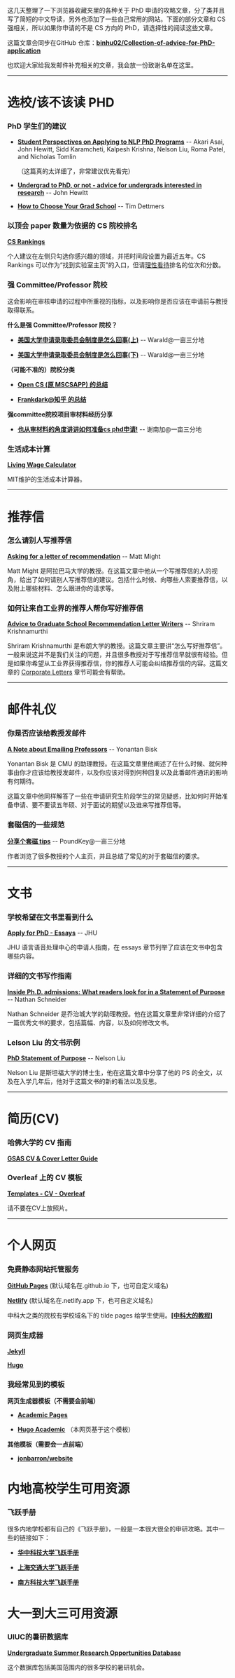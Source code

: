这几天整理了一下浏览器收藏夹里的各种关于 PhD 申请的攻略文章，分了类并且写了简短的中文导读，另外也添加了一些自己常用的网站。下面的部分文章和 CS 强相关，所以如果你申请的不是 CS 方向的 PhD，请选择性的阅读这些文章。

这篇文章会同步在GitHub 仓库：**[binhu02/Collection-of-advice-for-PhD-application](https://github.com/binhu02/Collection-of-advice-for-PhD-application)**

也欢迎大家给我发邮件补充相关的文章，我会放一份致谢名单在这里。

---

# 选校/该不该读 PHD

### PhD 学生们的建议

- [**Student Perspectives on Applying to NLP PhD Programs**](https://blog.nelsonliu.me/2019/10/24/student-perspectives-on-applying-to-nlp-phd-programs/) -- Akari Asai, John Hewitt, Sidd Karamcheti, Kalpesh Krishna, Nelson Liu, Roma Patel, and Nicholas Tomlin

  （这篇真的太详细了，非常建议优先看完）

- **[Undergrad to PhD, or not - advice for undergrads interested in research](https://nlp.stanford.edu//~johnhew//undergrad-researchers.html)** -- John Hewitt

- [**How to Choose Your Grad School**](https://timdettmers.com/2022/03/13/how-to-choose-your-grad-school/) -- Tim Dettmers



### 以顶会 paper 数量为依据的 CS 院校排名

[**CS Rankings**](https://csrankings.org/)

个人建议在左侧只勾选你感兴趣的领域，并把时间段设置为最近五年。CS Rankings 可以作为“找到实验室主页”的入口，但请<u>理性看待</u>排名的位次和分数。



### 强 Committee/Professor 院校

这会影响在审核申请的过程中所重视的指标，以及影响你是否应该在申请前与教授取得联系。

**什么是强 Committee/Professor 院校？**

- **[美国大学申请录取委员会制度是怎么回事(上)](https://blog.1point3acres.com/%E7%BE%8E%E5%9B%BD%E5%BD%95%E5%8F%96%E5%A7%94%E5%91%98%E4%BC%9A%E5%88%B6%E6%8B%9B%E7%94%9F%E6%98%AF%E6%80%8E%E4%B9%88%E5%9B%9E%E4%BA%8B/)** -- Warald@一亩三分地

- **[美国大学申请录取委员会制度是怎么回事(下)](https://blog.1point3acres.com/%E7%BE%8E%E5%9B%BD%E5%A4%A7%E5%AD%A6%E7%94%B3%E8%AF%B7%E5%BD%95%E5%8F%96%E5%A7%94%E5%91%98%E4%BC%9A%E5%88%B6%E5%BA%A6%E6%98%AF%E6%80%8E%E4%B9%88%E5%9B%9E%E4%BA%8B%E4%B8%8B/)** -- Warald@一亩三分地

**（可能不准的）院校分类**

- **[Open CS (原 MSCSAPP) 的总结](https://opencs.app/phdinfo/)**

- **[Frankdark@知乎 的总结](https://zhuanlan.zhihu.com/p/128037373)**

**强committee院校项目审材料经历分享**

- **[也从审材料的角度讲讲如何准备cs phd申请!](https://www.1point3acres.com/bbs/thread-585851-1-1.html)** --  谢南加@一亩三分地

  

### 生活成本计算

**[Living Wage Calculator](https://livingwage.mit.edu/)**

MIT维护的生活成本计算器。

---

# 推荐信

### 怎么请别人写推荐信

**[Asking for a letter of recommendation](https://matt.might.net/articles/how-to-recommendation-letter/)** -- Matt Might

Matt Might 是阿拉巴马大学的教授。在这篇文章中他从一个写推荐信的人的视角，给出了如何请别人写推荐信的建议。包括什么时候、向哪些人索要推荐信，以及附上哪些材料、怎么跟进你的请求等。

### 如何让来自工业界的推荐人帮你写好推荐信

[**Advice to Graduate School Recommendation Letter Writers**](https://cs.brown.edu/~sk/Memos/Grad-School-Recos/) -- Shriram Krishnamurthi

Shriram Krishnamurthi 是布朗大学的教授。这篇文章主要讲“怎么写好推荐信”。一般来说这并不是我们关注的问题，并且很多教授对于写推荐信早就很有经验。但是如果你希望从工业界获得推荐信，你的推荐人可能会纠结推荐信的内容。这篇文章的 <u>Corporate Letters</u> 章节可能会有帮助。

---



# 邮件礼仪

### 你是否应该给教授发邮件

[**A Note about Emailing Professors**](https://yonatanbisk.com/emailing_professors.html) -- Yonantan Bisk

Yonantan Bisk 是 CMU 的助理教授。在这篇文章里他阐述了在什么时候、就何种事由你才应该给教授发邮件，以及你应该对得到何种回复以及此番邮件通讯的影响有何期待。

这篇文章中他同样解答了一些在申请研究生阶段学生的常见疑惑，比如何时开始准备申请、要不要读五年硕、对于面试的期望以及谁来写推荐信等。

### 套磁信的一些规范

[**分享个套磁 tips**](https://www.1point3acres.com/bbs/thread-6769-1-1.html) -- PoundKey@一亩三分地

作者浏览了很多教授的个人主页，并且总结了常见的对于套磁信的要求。

---



# 文书

### 学校希望在文书里看到什么

[**Apply for PhD - Essays**](https://www.clsp.jhu.edu/apply-for-phd/#toc-1.1) -- JHU

JHU 语言语音处理中心的申请人指南，在 essays 章节列举了应该在文书中包含哪些内容。

### 详细的文书写作指南

**[Inside Ph.D. admissions: What readers look for in a Statement of Purpose](https://nschneid.medium.com/inside-ph-d-admissions-what-readers-look-for-in-a-statement-of-purpose-3db4e6081f80)** -- Nathan Schneider

Nathan Schneider 是乔治城大学的助理教授。他在这篇文章里非常详细的介绍了一篇优秀文书的要求，包括篇幅、内容，以及如何修改文书。

### Lelson Liu 的文书示例

[**PhD Statement of Purpose**](https://blog.nelsonliu.me/2020/11/11/phd-personal-statement/) -- Nelson Liu

Nelson Liu 是斯坦福大学的博士生，他在这篇文章中分享了他的 PS 的全文，以及在入学几年后，他对于这篇文书的新的看法以及反思。

---



# 简历(CV)

### 哈佛大学的 CV 指南

[**GSAS CV & Cover Letter Guide**](https://careerservices.fas.harvard.edu/resources/gsas-cv-cover-letter-guide/)

### Overleaf 上的 CV 模板

**[Templates - CV - Overleaf](https://www.overleaf.com/latex/templates/tagged/cv)**

请不要在CV上放照片。

---



# 个人网页

### 免费静态网站托管服务

[**GitHub Pages**](https://pages.github.com/) (默认域名在.github.io 下，也可自定义域名)

[**Netlify**](https://docs.netlify.com/) (默认域名在.netlify.app 下，也可自定义域名)

中科大之类的院校有学校域名下的 tilde pages 给学生使用。**[[中科大的教程]](https://jenny42.com/20150225-how-to-use-ustc-student-server/)**

### 网页生成器

[**Jekyll**](https://jekyllrb.com/)

[**Hugo**](https://gohugo.io/)

### 我经常见到的模板

**网页生成器模板（不需要会前端）**

- **[Academic Pages](https://github.com/academicpages/academicpages.github.io)**

- **[Hugo Academic](https://themes.gohugo.io/themes/starter-hugo-academic/)** （本网页基于这个模板）

**其他模板（需要会一点前端）**

- [**jonbarron/website**](https://github.com/jonbarron/website)



# 内地高校学生可用资源

### 飞跃手册

很多内地学校都有自己的《飞跃手册》，一般是一本很大很全的申研攻略。其中一些的链接如下：

- **[华中科技大学飞跃手册](https://hust-feiyue.github.io/)**

- **[上海交通大学飞跃手册](https://survivesjtu.github.io/SJTU-Application)**
- **[南方科技大学飞跃手册](https://github.com/SUSTech-Application/2019-Fall)**



# 大一到大三可用资源

### UIUC的暑研数据库

**[Undergraduate Summer Research Opportunities Database](https://researchops.web.illinois.edu/)**

这个数据库包括美国范围内的很多学校的暑研机会。

